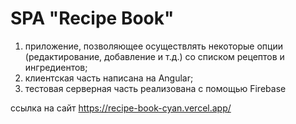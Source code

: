 # SPA "Recipe Book"

1. приложение, позволяющее осуществлять некоторые опции (редактирование, добавление и т.д.) со списком рецептов и ингредиентов; 
2. клиентская часть написана на Angular;
3. тестовая серверная часть реализована с помощью Firebase

ссылка на сайт https://recipe-book-cyan.vercel.app/
